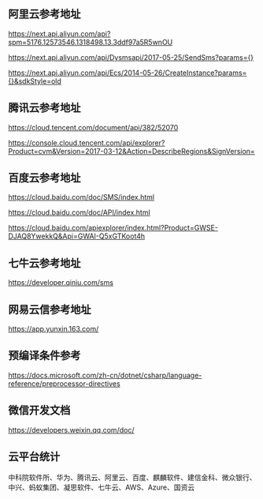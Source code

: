 ﻿## 阿里云参考地址

https://next.api.aliyun.com/api?spm=5176.12573546.1318498.13.3ddf97a5R5wnOU

https://next.api.aliyun.com/api/Dysmsapi/2017-05-25/SendSms?params={}

https://next.api.aliyun.com/api/Ecs/2014-05-26/CreateInstance?params={}&sdkStyle=old


## 腾讯云参考地址

https://cloud.tencent.com/document/api/382/52070

https://console.cloud.tencent.com/api/explorer?Product=cvm&Version=2017-03-12&Action=DescribeRegions&SignVersion=


## 百度云参考地址

https://cloud.baidu.com/doc/SMS/index.html

https://cloud.baidu.com/doc/API/index.html

https://cloud.baidu.com/apiexplorer/index.html?Product=GWSE-DJAQ8YwekkQ&Api=GWAI-Q5xGTKoot4h


## 七牛云参考地址

https://developer.qiniu.com/sms

## 网易云信参考地址

https://app.yunxin.163.com/


## 预编译条件参考

https://docs.microsoft.com/zh-cn/dotnet/csharp/language-reference/preprocessor-directives


## 微信开发文档

https://developers.weixin.qq.com/doc/

## 云平台统计

中科院软件所、华为、腾讯云、阿里云、百度、麒麟软件、建信金科、微众银行、中兴、蚂蚁集团、凝思软件、七牛云、AWS、Azure、国资云

